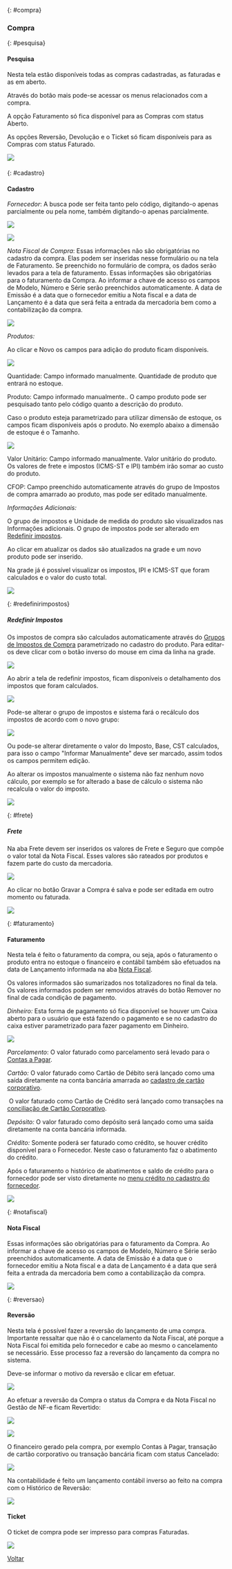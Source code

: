 

{: #compra}

### Compra

{: #pesquisa}

#### Pesquisa

Nesta tela estão disponíveis todas as compras cadastradas, as faturadas e as em aberto.

Através do botão mais pode-se acessar os menus relacionados com a compra. 

A opção Faturamento só fica disponível para as Compras com status Aberto.

As opções Reversão, Devolução e o Ticket só ficam disponíveis para as Compras com status Faturado.



![](images/compras_compra_pesquisa.jpg)

####  

{: #cadastro}

#### Cadastro

*Fornecedor*:  A busca pode ser feita tanto pelo código, digitando-o apenas parcialmente ou pela nome, também digitando-o apenas parcialmente.



![](images/compras_compra_cadastro_fornecedor_codigo.jpg)



![](images/compras_compra_cadastro_fornecedor_nome.jpg)



*Nota Fiscal de Compra*: Essas informações não são obrigatórias no cadastro da compra. Elas podem ser inseridas nesse formulário ou na tela de  Faturamento. Se preenchido no formulário de compra, os dados serão levados para a tela de faturamento. Essas informações são obrigatórias para o faturamento da Compra. Ao informar a chave de acesso os campos de Modelo, Número e Série serão preenchidos automaticamente. A data de Emissão é a data que o fornecedor emitiu a Nota fiscal e a data de Lançamento é a data que será feita a entrada da mercadoria bem como a contabilização da compra.

![](images/compras_compra_cadastro_nota_fiscal.jpg)



*Produtos:*

Ao clicar e Novo os campos para adição do produto ficam disponíveis.

![](images/compras_compra_cadastro_produtos_novo.jpg)

Quantidade: Campo informado manualmente. Quantidade de produto que entrará no estoque.        

Produto: Campo informado manualmente.. O campo produto pode ser pesquisado tanto pelo código quanto a descrição do produto.

Caso o produto esteja parametrizado para utilizar dimensão de estoque, os campos ficam disponíveis após o produto. No exemplo abaixo a dimensão de estoque é o Tamanho.

![](images/compras_compra_cadastro_produtos.jpg)

Valor Unitário: Campo informado manualmente. Valor unitário do produto. Os valores de frete e impostos (ICMS-ST e IPI) também irão somar ao custo do produto.

CFOP: Campo preenchido automaticamente através do grupo de Impostos de compra amarrado ao produto, mas pode ser editado manualmente.

*Informações Adicionais:*

O grupo de impostos e Unidade de medida do produto são visualizados nas Informações adicionais. O grupo de impostos pode ser alterado em [Redefinir impostos](compras_compra.md#redefinirimpostos).

Ao clicar em atualizar os dados são atualizados na grade e um novo produto pode ser inserido.

Na grade já é possível visualizar os impostos, IPI e ICMS-ST que foram calculados e o valor do custo total.

![](images/compras_compra_cadastro_produtos_novo2.jpg)



{: #redefinirimpostos}

##### Redefinir Impostos

Os impostos de compra são calculados automaticamente através do [Grupos de Impostos de Compra](estoque_produto.md#grupoimpostoscompra) parametrizado no cadastro do produto.  Para editar-os deve clicar com o botão inverso do mouse em cima da linha na grade.

![](images/compras_compra_cadastro_produtos_redefinirimpostos.jpg)



Ao abrir a tela de redefinir impostos, ficam disponíveis o detalhamento dos impostos que foram calculados.

![](images/compras_compra_cadastro_produtos_redefinirimpostos2.jpg)

Pode-se alterar o grupo de impostos e sistema fará o recálculo dos impostos de acordo com o novo grupo:

![](images/compras_compra_cadastro_produtos_redefinirimpostos3.jpg)

Ou pode-se alterar diretamente o valor do Imposto, Base, CST calculados, para isso o campo "Informar Manualmente" deve ser marcado, assim todos os campos permitem edição.

Ao alterar os impostos manualmente o sistema não faz nenhum novo cálculo, por exemplo se for alterado a base de cálculo o sistema não recalcula o valor do imposto. 

![](images/compras_compra_cadastro_produtos_redefinirimpostos4.jpg)



{: #frete}

##### Frete

Na aba Frete devem ser inseridos os valores de Frete e Seguro que compõe o valor total da Nota Fiscal. Esses valores são rateados por produtos e fazem parte do custo da mercadoria. 



![](images/compras_compra_cadastro_frete.jpg)

Ao clicar no botão Gravar a Compra é salva e pode ser editada em outro momento ou faturada.



![](images/compras_compra_cadastro_gravar.jpg)



{: #faturamento}

#### Faturamento

Nesta tela é feito o faturamento da compra, ou seja, após o faturamento o produto entra no estoque o financeiro e contábil também são efetuados na data de Lançamento informada na aba [Nota Fiscal](compras_compra.md#notafiscal).

Os valores informados são sumarizados nos totalizadores no final da tela.  Os valores informados podem ser removidos através do botão Remover no final de cada condição de pagamento.

*Dinheiro:* Esta forma de pagamento só fica disponível se houver um Caixa aberto para o usuário que está fazendo o pagamento e se no cadastro do caixa estiver parametrizado para fazer pagamento em Dinheiro.

![](images/compras_compra_faturamento_pagamento.jpg)



*Parcelamento*:  O valor faturado como parcelamento será levado para o [Contas a Pagar](financeiro_contas_pagar.md#contaspagar).

*Cartão:* O valor faturado como Cartão de Débito será lançado como uma saída diretamente na conta bancária amarrada ao [cadastro de cartão corporativo](financeiro_cartao_corporativo.md#cadastro).

​             O valor faturado como Cartão de Crédito será lançado como transações na [conciliação de Cartão Corporativo](financeiro_cartao_corporativo.md#conciliacao).

*Depósito:* O valor faturado como depósito será lançado como uma saída diretamente na conta bancária informada.

*Crédito:* Somente poderá ser faturado como crédito, se houver crédito disponível para o Fornecedor. Neste caso o faturamento faz o abatimento do crédito.

Após o faturamento o histórico de abatimentos e saldo de crédito para o fornecedor pode ser visto diretamente no [menu crédito no cadastro do fornecedor](compras_fornecedor.md#credito).

![](images/compras_compra_faturamento_pagamento_credito.jpg)



{: #notafiscal}

#### Nota Fiscal

Essas informações são obrigatórias para o faturamento da Compra. Ao informar a chave de acesso os campos de Modelo, Número e Série serão preenchidos automaticamente. A data de Emissão é a data que o fornecedor emitiu a Nota fiscal e a data de Lançamento é a data que será feita a entrada da mercadoria bem como a contabilização da compra.

![](images/compras_compra_faturamento_nota_fiscal.jpg)



{: #reversao}

#### Reversão

Nesta tela  é possível fazer a reversão do lançamento de uma compra. Importante ressaltar que não é o cancelamento da Nota Fiscal, até porque a Nota Fiscal foi emitida pelo fornecedor e cabe ao mesmo o cancelamento se necessário.  Esse processo faz a reversão do lançamento da compra no sistema.

Deve-se informar o motivo da reversão e clicar em efetuar.

![](images/compras_compra_reversao.jpg)



Ao efetuar a reversão da Compra o status da Compra e da Nota Fiscal no Gestão de NF-e ficam Revertido:

![](images/compras_compra_statusrevertido.jpg)

![](images/compras_compra_statusrevertido2.jpg)



O financeiro gerado pela compra, por exemplo Contas à Pagar, transação de cartão corporativo ou transação bancária ficam com  status Cancelado:

![](images/compras_compra_status_cancelado_contas_pagar.jpg)

 Na contabilidade é feito um lançamento contábil inverso ao feito na compra com o Histórico de Reversão:

![](images/compras_compra_reversao_comprovante_contabil.jpg)



#### Ticket

O ticket de compra pode ser impresso para compras Faturadas.

![](images/compras_compra_ticket.jpg)





[Voltar](compras.md#compras)